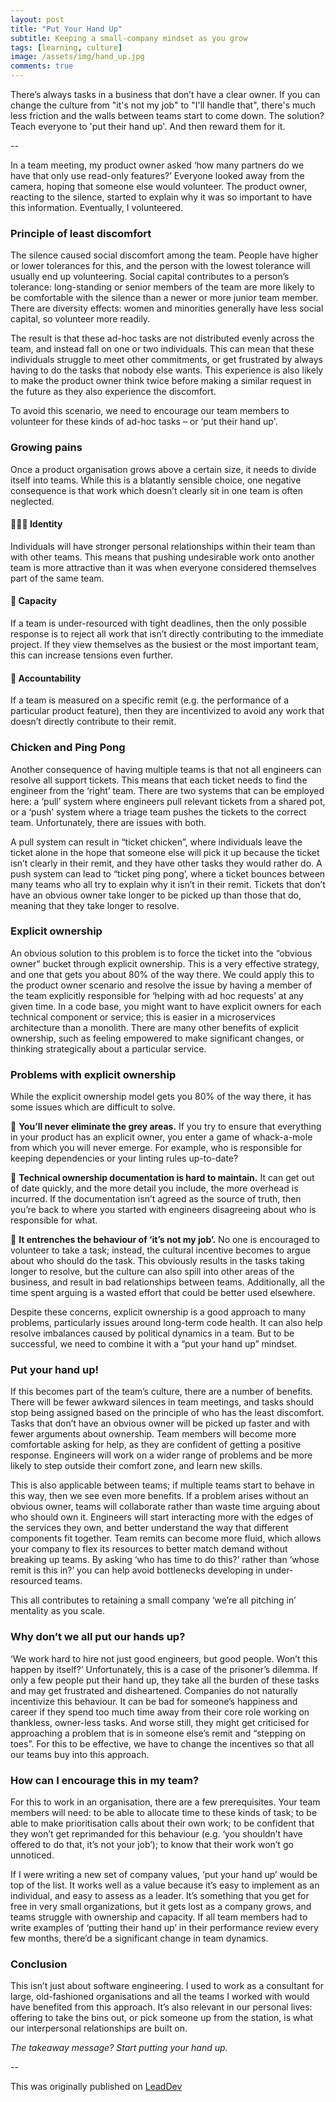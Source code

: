```yaml
---
layout: post
title: "Put Your Hand Up"
subtitle: Keeping a small-company mindset as you grow
tags: [learning, culture]
image: /assets/img/hand_up.jpg
comments: true
---
```


There’s always tasks in a business that don’t have a clear owner. If you can change the culture from "it's not my job" to "I'll handle that", there's much less friction and the walls between teams start to come down. The solution? Teach everyone to 'put their hand up'. And then reward them for it.

--

In a team meeting, my product owner asked ‘how many partners do we have that only use read-only features?’ Everyone looked away from the camera, hoping that someone else would volunteer. The product owner, reacting to the silence, started to explain why it was so important to have this information. Eventually, I volunteered.

### Principle of least discomfort
The silence caused social discomfort among the team. People have higher or lower tolerances for this, and the person with the lowest tolerance will usually end up volunteering. Social capital contributes to a person’s tolerance: long-standing or senior members of the team are more likely to be comfortable with the silence than a newer or more junior team member. There are diversity effects: women and minorities generally have less social capital, so volunteer more readily.

The result is that these ad-hoc tasks are not distributed evenly across the team, and instead fall on one or two individuals. This can mean that these individuals struggle to meet other commitments, or get frustrated by always having to do the tasks that nobody else wants. This experience is also likely to make the product owner think twice before making a similar request in the future as they also experience the discomfort.

To avoid this scenario, we need to encourage our team members to volunteer for these kinds of ad-hoc tasks – or ‘put their hand up'.

### Growing pains
Once a product organisation grows above a certain size, it needs to divide itself into teams. While this is a blatantly sensible choice, one negative consequence is that work which doesn’t clearly sit in one team is often neglected.

#### 🧑‍🤝‍🧑 Identity
Individuals will have stronger personal relationships within their team than with other teams. This means that pushing undesirable work onto another team is more attractive than it was when everyone considered themselves part of the same team.

#### 🥛 Capacity
If a team is under-resourced with tight deadlines, then the only possible response is to reject all work that isn’t directly contributing to the immediate project. If they view themselves as the busiest or the most important team, this can increase tensions even further.

#### 🧮 Accountability
If a team is measured on a specific remit (e.g. the performance of a particular product feature), then they are incentivized to avoid any work that doesn’t directly contribute to their remit.

### Chicken and Ping Pong
Another consequence of having multiple teams is that not all engineers can resolve all support tickets. This means that each ticket needs to find the engineer from the ‘right’ team. There are two systems that can be employed here: a ‘pull’ system where engineers pull relevant tickets from a shared pot, or a ‘push’ system where a triage team pushes the tickets to the correct team. Unfortunately, there are issues with both.

A pull system can result in “ticket chicken”, where individuals leave the ticket alone in the hope that someone else will pick it up because the ticket isn’t clearly in their remit, and they have other tasks they would rather do. A push system can lead to “ticket ping pong’, where a ticket bounces between many teams who all try to explain why it isn’t in their remit. Tickets that don’t have an obvious owner take longer to be picked up than those that do, meaning that they take longer to resolve. 

### Explicit ownership
An obvious solution to this problem is to force the ticket into the “obvious owner” bucket through explicit ownership. This is a very effective strategy, and one that gets you about 80% of the way there. We could apply this to the product owner scenario and resolve the issue by having a member of the team explicitly responsible for ‘helping with ad hoc requests’ at any given time. In a code base, you might want to have explicit owners for each technical component or service; this is easier in a microservices architecture than a monolith. There are many other benefits of explicit ownership, such as feeling empowered to make significant changes, or thinking strategically about a particular service.

### Problems with explicit ownership
While the explicit ownership model gets you 80% of the way there, it has some issues which are difficult to solve.

🔲 **You’ll never eliminate the grey areas.** If you try to ensure that everything in your product has an explicit owner, you enter a game of whack-a-mole from which you will never emerge. For example, who is responsible for keeping dependencies or your linting rules up-to-date?

📄 **Technical ownership documentation is hard to maintain.** It can get out of date quickly, and the more detail you include, the more overhead is incurred. If the documentation isn’t agreed as the source of truth, then you’re back to where you started with engineers disagreeing about who is responsible for what.

🙅 **It entrenches the behaviour of ‘it’s not my job’.** No one is encouraged to volunteer to take a task; instead, the cultural incentive becomes to argue about who should do the task. This obviously results in the tasks taking longer to resolve, but the culture can also spill into other areas of the business, and result  in bad relationships between teams. Additionally, all the time spent arguing is a wasted effort that could be better used elsewhere.

Despite these concerns, explicit ownership is a good approach to many problems, particularly issues around long-term code health. It can also help resolve imbalances caused by political dynamics in a team. But to be successful, we need to combine it with a “put your hand up” mindset.

### Put your hand up!
If this becomes part of the team’s culture, there are a number of benefits.
There will be fewer awkward silences in team meetings, and tasks should stop being assigned based on the principle of who has the least discomfort.
Tasks that don’t have an obvious owner will be picked up faster and with fewer arguments about ownership.
Team members will become more comfortable asking for help, as they are confident of getting a positive response.
Engineers will work on a wider range of problems and be more likely to step outside their comfort zone, and learn new skills.

This is also applicable between teams; if multiple teams start to behave in this way, then we see even more benefits.
If a problem arises without an obvious owner, teams will collaborate rather than waste time arguing about who should own it.
Engineers will start interacting more with the edges of the services they own, and better understand the way that different components fit together.
Team remits can become more fluid, which allows your company to flex its resources to better match demand without breaking up teams. By asking ‘who has time to do this?’ rather than ‘whose remit is this in?’ you can help avoid bottlenecks developing in under-resourced teams.

This all contributes to retaining a small company ‘we’re all pitching in’ mentality as you scale.

### Why don’t we all put our hands up?
‘We work hard to hire not just good engineers, but good people. Won’t this happen by itself?’
Unfortunately, this is a case of the prisoner’s dilemma. If only a few people put their hand up, they take all the burden of these tasks and may get frustrated and disheartened. Companies do not naturally incentivize this behaviour. It can be bad for someone’s happiness and career if they spend too much time away from their core role working on thankless, owner-less tasks. And worse still, they might get criticised for approaching a problem that is in someone else’s remit and “stepping on toes”.
For this to be effective, we have to change the incentives so that all our teams buy into this approach.

### How can I encourage this in my team?
For this to work in an organisation, there are a few prerequisites. Your team members will need:
to be able to allocate time to these kinds of task;
to be able to make prioritisation calls about their own work;
to be confident that they won’t get reprimanded for this behaviour (e.g. ‘you shouldn’t have offered to do that, it’s not your job’);
to know that their work won’t go unnoticed.

If I were writing a new set of company values, ‘put your hand up’ would be top of the list. It works well as a value because it’s easy to implement as an individual, and easy to assess as a leader. It’s something that you get for free in very small organizations, but it gets lost as a company grows, and teams struggle with ownership and capacity. If all team members had to write examples of ‘putting their hand up’ in their performance review every few months, there’d be a significant change in team dynamics.

### Conclusion
This isn’t just about software engineering. I used to work as a consultant for large, old-fashioned organisations and all the teams I worked with would have benefited from this approach. It’s also relevant in our personal lives: offering to take the bins out, or pick someone up from the station, is what our interpersonal relationships are built on.

*The takeaway message? Start putting your hand up.*

--

This was originally published on [LeadDev](https://leaddev.com/culture-engagement-motivation/put-your-hand-keeping-small-company-mindset-you-grow)